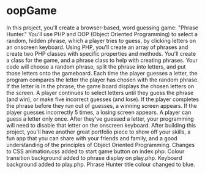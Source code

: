 # oopGame
In this project, you'll create a browser-based, word guessing game: "Phrase Hunter." You’ll use PHP and OOP (Object Oriented Programming) to select a random, hidden phrase, which a player tries to guess, by clicking letters on an onscreen keyboard.  Using PHP, you’ll create an array of phrases and create two PHP classes with specific properties and methods. You'll create a class for the game, and a phrase class to help with creating phrases.  Your code will choose a random phrase, split the phrase into letters, and put those letters onto the gameboard.  Each time the player guesses a letter, the program compares the letter the player has chosen with the random phrase. If the letter is in the phrase, the game board displays the chosen letters on the screen.  A player continues to select letters until they guess the phrase (and win), or make five incorrect guesses (and lose).  If the player completes the phrase before they run out of guesses, a winning screen appears. If the player guesses incorrectly 5 times, a losing screen appears.  A player can guess a letter only once. After they’ve guessed a letter, your programming will need to disable that letter on the onscreen keyboard.  After building this project, you'll have another great portfolio piece to show off your skills, a fun app that you can share with your friends and family, and a good understanding of the principles of Object Oriented Programming.
Changes to CSS
animation.css added to start game button on index.php.
Colour transition background added to phrase display on play.php.
Keyboard background added to play.php.
Phrase Hunter title colour changed to blue.
